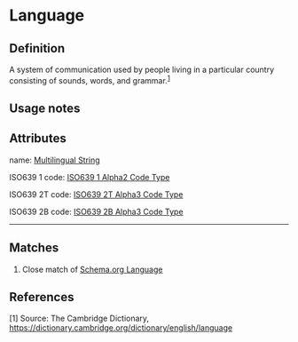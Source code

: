 # Language

## Definition
A system of communication used by people living in a particular country consisting of sounds, words, and grammar.<sup>[1](#fn1)</sup>

## Usage notes

## Attributes
name: [Multilingual String](../datatypes/MultilingualString.md)

ISO639 1 code: [ISO639 1 Alpha2 Code Type](../datatypes/ISO_639_1_Alpha2_Code.md)

ISO639 2T code: [ISO639 2T Alpha3 Code Type](../datatypes/ISO_639_2T_Alpha3_Code.md)

ISO639 2B code: [ISO639 2B Alpha3 Code Type](../datatypes/ISO_639_2B_Alpha3_Code.md)

---

## Matches
1. Close match of [Schema.org Language](https://schema.org/Language)

## References
<a name="fn1">\[1\]</a> Source: The Cambridge Dictionary, https://dictionary.cambridge.org/dictionary/english/language
